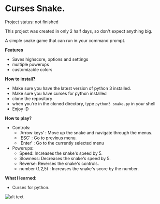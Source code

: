 # Curses Snake.

Project status: not finished

This project was created in only 2 half days, so don't expect anything big.

A simple snake game that can run in your command prompt.

**Features**
- Saves highscore, options and settings
- multiple powerups
- customizable colors

**How to install?**

- Make sure you have the latest version of python 3 installed.
- Make sure you have curses for python installed
- clone the repository
- when you're in the cloned directory, type `python3 snake.py` in your shell
- Enjoy :D


**How to play?**
- Controls:
    - 'Arrow keys' : Move up the snake and navigate through the menus.
    - 'ESC' : Go to previous menu.
    - 'Enter' : Go to the currently selected menu
- Powerups:
    - Speed: Increases the snake's speed by 5.
    - Slowness: Decreases the snake's speed by 5.
    - Reverse: Reverses the snake's controls.
    - number (1,2,5) : Increases the snake's score by the number.


**What I learned:**
- Curses for python.

![alt text](https://i.ibb.co/s60NBj4/snake2.jpg)



